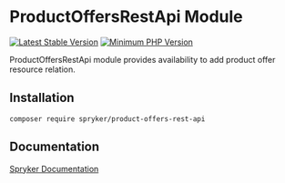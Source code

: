 # ProductOffersRestApi Module
[![Latest Stable Version](https://poser.pugx.org/spryker/product-offers-rest-api/v/stable.svg)](https://packagist.org/packages/spryker/product-offers-rest-api)
[![Minimum PHP Version](https://img.shields.io/badge/php-%3E%3D%207.4-8892BF.svg)](https://php.net/)

ProductOffersRestApi module provides availability to add product offer resource relation.

## Installation

```
composer require spryker/product-offers-rest-api
```

## Documentation

[Spryker Documentation](https://documentation.spryker.com/module_guide/overview.htm)
